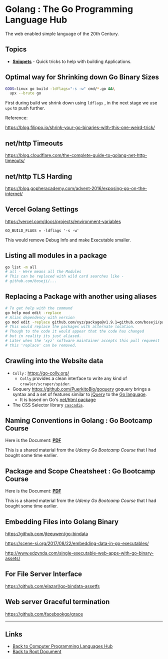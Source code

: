 # Golang : The Go Programming Language Hub

The web enabled simple language of the 20th Century.

## Topics

- **[Snippets](./snippets.md)** - Quick tricks to help with building Applications.

## Optimal way for Shrinking down Go Binary Sizes

```sh
GOOS=linux go build -ldflags="-s -w" cmd/*.go &&\
  upx --brute go
```

First during build we shrink down using `ldflags` ,
in the next stage we use `upx` to push further.

Reference:

<https://blog.filippo.io/shrink-your-go-binaries-with-this-one-weird-trick/>

## net/http Timeouts

<https://blog.cloudflare.com/the-complete-guide-to-golang-net-http-timeouts/>

## net/http TLS Harding

<https://blog.gopheracademy.com/advent-2016/exposing-go-on-the-internet/>

## Vercel Golang Settings

<https://vercel.com/docs/projects/environment-variables>

```
GO_BUILD_FLAGS = -ldflags '-s -w'
```

This would remove Debug Info and make Executable smaller.

## Listing all modules in a package

```sh
go list -m all
# all - Here means all the Modules
# This can be replaced with wild card searches like -
# github.com/boseji/...
```

## Replacing a Package with another using aliases

```sh
# To get help with the command
go help mod edit -replace
# Alias dependency with version
go mod edit -replace github.com/xyz/package@v1.9.1=github.com/boseji/package@v1.9.2
# This would replace the packages with alternate location.
# Though to the code it would appear that the code has changed
# but in reality its just aliased.
# Later when the 'xyz' software maintainer accepts this pull requeest
# this 'replace' can be removed.
```

## Crawling into the Website data

- `Colly` : <https://go-colly.org/>
    - `Colly` provides a clean interface to write any kind of `crawler/scraper/spider`.
- Goquery <https://github.com/PuerkitoBio/goquery> goquery brings a syntax and a set of features similar to [jQuery](http://jquery.com/) to the [Go language](http://golang.org/).
    - It is based on Go's [net/html package](https://pkg.go.dev/golang.org/x/net/html)
- The CSS Selector library [`cascadia`](https://github.com/andybalholm/cascadia).

## Naming Conventions in Golang : Go Bootcamp Course

Here is the Document: **[PDF](./README/udemy-go-bootcamp=naming+things.pdf)**

This is a shared material from the *Udemy Go Bootcamp Course* that I had bought some time earlier.

## Package and Scope Cheatsheet : Go Bootcamp Course

Here is the Document: **[PDF](./README/udemy-go-bootcamp=cheatsheet+for+packages.pdf)**

This is a shared material from the *Udemy Go Bootcamp Course* that I had bought some time earlier.

## Embedding Files into Golang Binary

<https://github.com/jteeuwen/go-bindata>

<https://scene-si.org/2017/08/22/embedding-data-in-go-executables/>

<http://www.edzynda.com/single-executable-web-apps-with-go-binary-assets/>

## For File Server Interface

<https://github.com/elazarl/go-bindata-assetfs>

## Web server Graceful termination

<https://github.com/facebookgo/grace>

----
<!-- Footer Begins Here -->
## Links

- [Back to Computer Programming Languages Hub](../README.md)
- [Back to Root Document](../../README.md)


